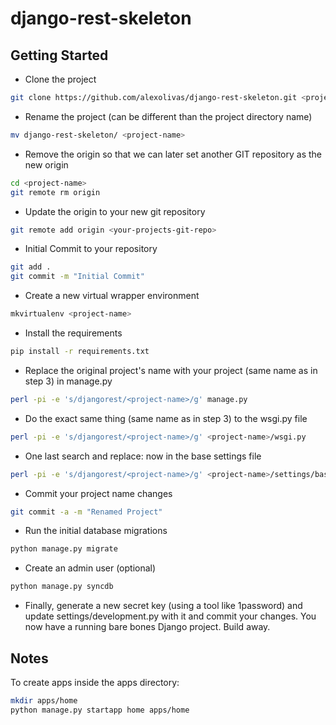 # django-rest-skeleton

## Getting Started
* Clone the project
```bash
git clone https://github.com/alexolivas/django-rest-skeleton.git <project-name>
```

* Rename the project (can be different than the project directory name)
```bash
mv django-rest-skeleton/ <project-name>
```

* Remove the origin so that we can later set another GIT repository as the new origin 
```bash
cd <project-name>
git remote rm origin
```

* Update the origin to your new git repository
```bash
git remote add origin <your-projects-git-repo>
```

* Initial Commit to your repository
```bash
git add .
git commit -m "Initial Commit"
```

* Create a new virtual wrapper environment
```bash
mkvirtualenv <project-name>
```

* Install the requirements
```bash
pip install -r requirements.txt
```

* Replace the original project's name with your project (same name as in step 3) in manage.py
```bash
perl -pi -e 's/djangorest/<project-name>/g' manage.py 
```

* Do the exact same thing (same name as in step 3) to the wsgi.py file
```bash
perl -pi -e 's/djangorest/<project-name>/g' <project-name>/wsgi.py
```

* One last search and replace: now in the base settings file
```bash
perl -pi -e 's/djangorest/<project-name>/g' <project-name>/settings/base.py
```

* Commit your project name changes
```bash
git commit -a -m "Renamed Project"
```

* Run the initial database migrations
```bash
python manage.py migrate
```

* Create an admin user (optional)
```bash
python manage.py syncdb
```

* Finally, generate a new secret key (using a tool like 1password) and update settings/development.py with it 
and commit your changes. You now have a running bare bones Django project. Build away.

## Notes
To create apps inside the apps directory:
```bash
mkdir apps/home
python manage.py startapp home apps/home
```
